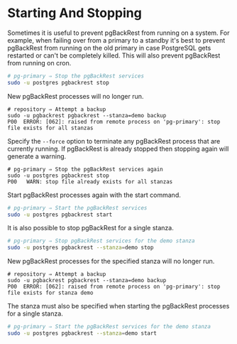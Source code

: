 # Starting And Stopping

Sometimes it is useful to prevent pgBackRest from running on a system. For example, when failing over from a primary to a standby it's best to prevent pgBackRest from running on the old primary in case PostgreSQL gets restarted or can't be completely killed. This will also prevent pgBackRest from running on cron.

```bash
# pg-primary ⇒ Stop the pgBackRest services
sudo -u postgres pgbackrest stop
```

New pgBackRest processes will no longer run.

```bash{3}
# repository ⇒ Attempt a backup
sudo -u pgbackrest pgbackrest --stanza=demo backup
P00  ERROR: [062]: raised from remote process on 'pg-primary': stop file exists for all stanzas
```

Specify the `--force` option to terminate any pgBackRest process that are currently running. If pgBackRest is already stopped then stopping again will generate a warning.

```bash{3}
# pg-primary ⇒ Stop the pgBackRest services again
sudo -u postgres pgbackrest stop
P00   WARN: stop file already exists for all stanzas
```

Start pgBackRest processes again with the start command.

```bash
# pg-primary ⇒ Start the pgBackRest services
sudo -u postgres pgbackrest start
```

It is also possible to stop pgBackRest for a single stanza.

```bash
# pg-primary ⇒ Stop pgBackRest services for the demo stanza
sudo -u postgres pgbackrest --stanza=demo stop
```

New pgBackRest processes for the specified stanza will no longer run.

```bash{3}
# repository ⇒ Attempt a backup
sudo -u pgbackrest pgbackrest --stanza=demo backup
P00  ERROR: [062]: raised from remote process on 'pg-primary': stop file exists for stanza demo
```

The stanza must also be specified when starting the pgBackRest processes for a single stanza.

```bash
# pg-primary ⇒ Start the pgBackRest services for the demo stanza
sudo -u postgres pgbackrest --stanza=demo start
```
